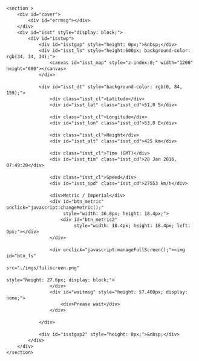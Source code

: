 
<article class="fullwidth">
    <header>
        <script type="text/javascript" src="./js/iss/tracker_cut.js"></script>
        <!--<script type="text/javascript" charset="UTF-8" src="./js/iss/common.js"></script>-->
        <script type="text/javascript" src="./js/iss/issviewinit.js"></script>
    </header>

    <section >
        <div id="cover">
            <div id="errmsg"></div>
        </div>
        <div id="isst" style="display: block;">
            <div id="isstwp">
                <div id="isstgap" style="height: 0px;">&nbsp;</div>
                <div id="isst_ls" style="height:600px; background-color: rgb(34, 34, 34);">
                    <canvas id="isst_map" style="z-index:0;" width="1200" height="600"></canvas>
                </div>

                <div id="isst_dt" style="background-color: rgb(0, 84, 159);">
                    <div class="isst_cl">Latitude</div>
                    <div id="isst_lat" class="isst_cd">51,0 S</div>

                    <div class="isst_cl">Longitude</div>
                    <div id="isst_lon" class="isst_cd">53,0 E</div>

                    <div class="isst_cl">Height</div>
                    <div id="isst_alt" class="isst_cd">425 km</div>

                    <div class="isst_cl">Time (GMT)</div>
                    <div id="isst_tim" class="isst_cd">28 Jan 2016, 07:49:20</div>

                    <div class="isst_cl">Speed</div>
                    <div id="isst_spd" class="isst_cd">27553 km/h</div>

                    <div>Metric / Imperial</div>
                    <div id="btn_metric" onclick="javascript:changeMetric();"
                         style="width: 36.8px; height: 18.4px;">
                        <div id="btn_metric2"
                             style="width: 18.4px; height: 18.4px; left: 0px;"></div>
                    </div>

                    <div onclick="javascript:manageFullScreen();"><img id="btn_fs"
                                                                       src="./imgs/fullscreen.png"
                                                                       style="height: 27.6px; display: block;">
                    </div>
                    <div id="waitmsg" style="height: 57.408px; display: none;">
                        <div>Prease wait</div>
                    </div>

                </div>

                <div id="isstgap2" style="height: 0px;">&nbsp;</div>
            </div>
        </div>
    </section>
</article>
